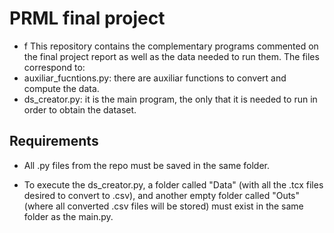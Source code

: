# PRML final project
 - f
This repository contains the complementary programs commented on the final project report as well as the data needed to run them. The files correspond to:
 - auxiliar_fucntions.py: there are auxiliar functions to convert and compute the data.
 - ds_creator.py: it is the main program, the only that it is needed to run in order to obtain the dataset.

## Requirements
 - All .py files from the repo must be saved in the same folder.

 - To execute the ds_creator.py, a folder called "Data" (with all the .tcx files desired to convert to .csv), and another empty folder called "Outs" (where all converted .csv files will be stored) must exist in the same folder as the main.py.
